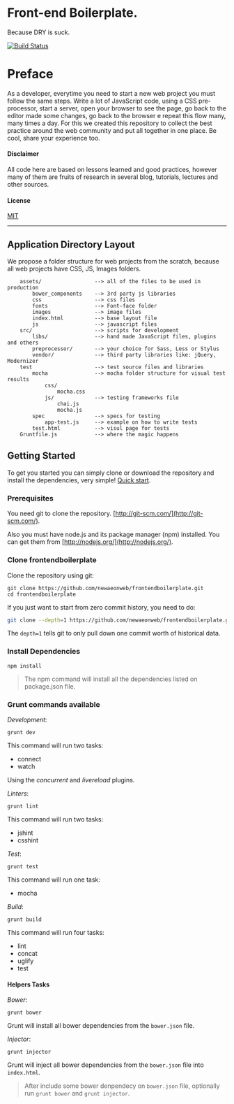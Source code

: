 Front-end Boilerplate. 
=====================
Because DRY is suck.

[![Build Status](https://travis-ci.org/newaeonweb/frontendboilerplate.svg?branch=master)](https://travis-ci.org/newaeonweb/frontendboilerplate) 
# Preface

As a developer, everytime you need to start a new web project you must follow the same steps.
Write a lot of JavaScript code, using a CSS pre-processor, start a server, open your browser to see the page, go
back to the editor made some changes, go back to the browser e repeat this flow many, many times a day. 
For this we created this repository to collect the best practice around the web community and put all together
in one place. Be cool, share your experience too.

####  Disclaimer
All code here are based on lessons learned and good practices, however many of them are fruits of research in several blog, tutorials, lectures and other sources.

#### License
[MIT]()

---

## Application Directory Layout
We propose a folder structure for web projects from the scratch, because all web projects have CSS, JS, Images folders.

```
	assets/					--> all of the files to be used in production
		bower_components	--> 3rd party js libraries
		css					--> css files
		fonts				--> Font-face folder
		images				--> image files
		index.html			--> base layout file
		js					--> javascript files
	src/					--> scripts for development
		libs/				--> hand made JavaScript files, plugins and others
		preprocessor/		--> your choice for Sass, Less or Stylus
		vendor/				--> third party libraries like: jQuery, Modernizer
	test					--> test source files and libraries
		mocha				--> mocha folder structure for visual test results
			css/			
				mocha.css
			js/				--> testing frameworks file
				chai.js
				mocha.js
		spec				--> specs for testing
			app-test.js		--> example on how to write tests
		test.html			--> visul page for tests
	Gruntfile.js			--> where the magic happens
```
## Getting Started

To get you started you can simply clone or download the repository and install the dependencies, very simple!
[Quick start](#grunt-commands-available).

### Prerequisites

You need git to clone the repository.
[http://git-scm.com/](http://git-scm.com/).

Also you must have node.js and its package manager (npm) installed. 
You can get them from [http://nodejs.org/](http://nodejs.org/).

### Clone frontendboilerplate

Clone the repository using git:

```
git clone https://github.com/newaeonweb/frontendboilerplate.git
cd frontendboilerplate
```

If you just want to start from zero commit history, you need to do:

```bash
git clone --depth=1 https://github.com/newaeonweb/frontendboilerplate.git <your-project-name>
```

The `depth=1` tells git to only pull down one commit worth of historical data.

### Install Dependencies


```
npm install

```

> The npm command will install all the dependencies listed on package.json file.


### Grunt commands available

_Development_:

```
grunt dev

```

This command will run two tasks:

- connect
- watch

Using the *concurrent* and *livereload* plugins.

_Linters_:

```
grunt lint

```

This command will run two tasks:

- jshint
- csshint


_Test_:

```
grunt test

```

This command will run one task:

- mocha

_Build_:

```
grunt build

```

This command will run four tasks:

- lint
- concat
- uglify
- test
	
#### Helpers Tasks

_Bower_:

```
grunt bower

```

Grunt will install all bower dependencies from the `bower.json` file.


_Injector_:

```
grunt injector

```

Grunt will inject all bower dependencies from the `bower.json` file into `index.html`.

> After include some bower denpendecy on `bower.json` file, optionally run `grunt bower` and `grunt injector`.





